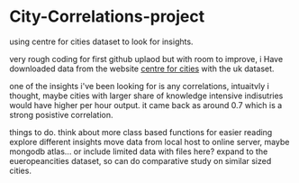 # City-Correlations-project
using centre for cities dataset to look for insights.

very rough coding for first github uplaod but with room to improve, i Have downloaded data from the website <a href=https://www.centreforcities.org/>centre for cities</a> with the uk dataset.

one of the insights i've been looking for is any correlations, intuaitvly i thought, maybe cities with larger share of knowledge intensive indisutries would have higher per hour output.
it came back as around 0.7 which is a strong posistive correlation.

things to do. 
think about more class based functions for easier reading
explore different insights
move data from local host to online server, maybe mongodb atlas... or include limited data with files here?
expand to the eueropeancities dataset, so can do comparative study on similar sized cities.

